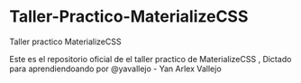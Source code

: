 # Taller-Practico-MaterializeCSS
Taller practico MaterializeCSS 

Este es el repositorio oficial de el taller practico de MaterializeCSS , Dictado para aprendiendoando por @yavallejo - Yan Arlex Vallejo
